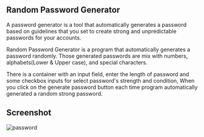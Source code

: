 ## Random Password Generator

A password generator is a tool that automatically generates a password based on guidelines 
that you set to create strong and unpredictable passwords for your accounts.


Random Password Generator is a program that automatically generates a password randomly. 
Those generated passwords are mix with numbers, alphabets(Lower & Upper case), and special characters.  

There is a container with an input field, enter the length of password and some checkbox inputs for select password's strength and condition, When you click on the generate 
password button each time program automatically generated a random strong password.


## Screenshot

![password](https://user-images.githubusercontent.com/67471717/116219062-d102ef80-a768-11eb-9bc7-84be3ab0a999.PNG)


